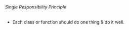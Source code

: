 <StandardTab choosen="maintainability" />

<div class="my-4"></div>

<div class="flex items-end space-x-5">
  <h6>Single Responsibility Principle</h6>
</div>

<div class="h-96 overflow-y-auto my-4">

  - Each class or function should do one thing & do it well.
</div>

<!--
Time: 17:00

- sebagai contoh kita akan terapkan 1 hal saja yaitu Single Responsibility Principle
- setiap fungsi tanggung jawabnya singkat (1) dan jelas
- sehingga harapannya jika tidak ada kesesuaian dengan task dan ekspektasi maka bisa terdetect
-->